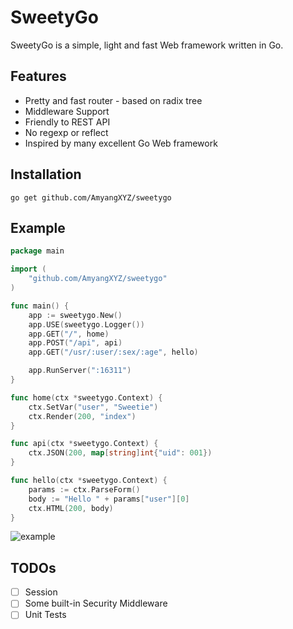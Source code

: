# SweetyGo

SweetyGo is a simple, light and fast Web framework written in Go. 

## Features

- Pretty and fast router - based on radix tree
- Middleware Support
- Friendly to REST API
- No regexp or reflect
- Inspired by many excellent Go Web framework

## Installation

`go get github.com/AmyangXYZ/sweetygo`

## Example

```go
package main

import (
	"github.com/AmyangXYZ/sweetygo"
)

func main() {
	app := sweetygo.New()
	app.USE(sweetygo.Logger())
	app.GET("/", home)
	app.POST("/api", api)
	app.GET("/usr/:user/:sex/:age", hello)

	app.RunServer(":16311")
}

func home(ctx *sweetygo.Context) {
	ctx.SetVar("user", "Sweetie")
	ctx.Render(200, "index")
}

func api(ctx *sweetygo.Context) {
	ctx.JSON(200, map[string]int{"uid": 001})
}

func hello(ctx *sweetygo.Context) {
	params := ctx.ParseForm()
	body := "Hello " + params["user"][0]
	ctx.HTML(200, body)
}

```

![example](https://raw.githubusercontent.com/AmyangXYZ/sweetygo/master/example/example.png)

## TODOs

- [ ] Session
- [ ] Some built-in Security Middleware
- [ ] Unit Tests
